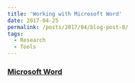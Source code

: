 ```yaml
---
title: 'Working with Microsoft Word'
date: 2017-04-25
permalink: /posts/2017/04/blog-post-8/
tags:
  - Research
  - Tools
---
```


### [Microsoft Word](https://twitter.com/ltsKermit/status/856689729412136960)


